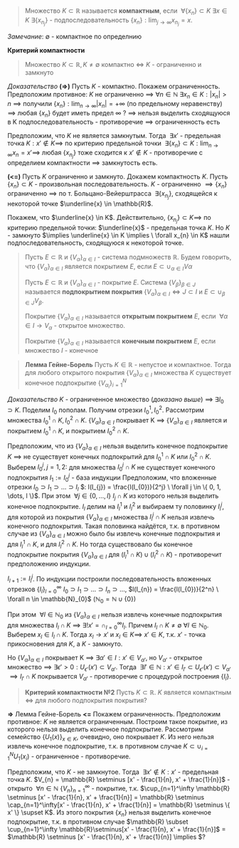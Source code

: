 >Множество $K \subset \mathbb{R}$ называется **компактным**, если $\ \forall \{ x_{n} \} \subset K \ \exists x \in K \ \exists \{ x_{n_{j}} \}$ - подпоследовательность $\{ x_{n} \} : \lim_{ j \to \infty } x_{n_{j}} = x$.

*Замечание*: $\emptyset$ - компактное по определнию

**Критерий компактности**
>Множество $K \subset \mathbb{R}, K \neq \emptyset$ компактно $\iff$ $K$ - ограниченно и замкнуто

*Доказательство*
**(=>)** Пусть $K$ - компактно. Покажем ограниченность. 
Предположим противное: $K$ не ограниченно $\implies \ \forall n \in \mathbb{N} \ \exists x_{n} \in K : |x_{n}| > n$ $\implies$ получили $\{ x_{n} \} : \lim_{ n \to \infty }|x_{n}| = +\infty$ (по предельному неравенству) $\implies$ любая $\{ x_{n} \}$ будет иметь предел $\infty$ ? $\implies$ нельзя выделить сходящуюся в K подпоследовательность - противоречие $\implies$ ограниченность есть

Предположим, что $K$ не является замкнутым. Тогда $\ \exists x'$ - предельная точка $K : x' \not\in K \implies$ по критерию предельной точки $\ \exists \{ x_{n} \} \subset K : \lim_{ n \to \infty }x_{n} = x' \implies$ любая $\{ x_{n_{j}} \}$ тоже сходится к $x' \not\in K$ - противоречие с определием компактности $\implies$ замкнутость есть.

**(<=)** Пусть $K$ ограниченно и замкнуто. Докажем компактность $K$.
Пусть $\{ x_{n} \} \subset K$ - произвольная последовательность. $K$ - ограниченно $\implies \{ x_{n} \}$ ограниченно $\implies$ по т. Больцано-Вейерштрасса $\ \exists \{ x_{n_{j}} \}$, сходящейся к некоторой точке $\underline{x} \in \mathbb{R}$. 

Покажем, что $\underline{x} \in K$. Действительно, $\{x_{n_{j}}\} \subset K \implies$ по критерию предельной точки: $\underline{x}$ - предельная точка $K$. Но $K$ - замкнуто $\implies \underline{x} \in K \implies \ \forall x_{n} \in K$ нашли подпоследовательность, сходящуюся к некоторой точке.

>Пусть $E \subset \mathbb{R}$ и $\{{V_{\alpha}}\}_{\alpha \in I}$ - система подмножеств $\mathbb{R}$. Будем говорить, что $\{{V_{\alpha}}\}_{\alpha \in I}$ является покрытием $E$, если $E \subset \cup_{\alpha \in I}V\alpha$
>
>Пусть $E \subset \mathbb{R}$ и $\{{V_{\alpha}}\}_{\alpha \in I}$ - покрытие $E$. Система $\{{V_{\beta}}\}_{\beta \in J}$ называется **подпокрытием покрытия** $\{{V_{\alpha}}\}_{\alpha \in I} \iff J \subset I \text{ и } E \subset \cup_{\beta \in J}V_{\beta}$. 
>
>Покрытие $\{{V_{\alpha}}\}_{\alpha \in I}$ называется **открытым покрытием** $E$, если $\ \forall \alpha \in I \to V_{\alpha}$ - открытое множество.
>
>Покрытие $\{{V_{\alpha}}\}_{\alpha \in I}$ называется **конечным покрытием** $E$, если множество $I$ - конечное

>**Лемма Гейне-Борель**
>Пусть $K \in \mathbb{R}$ - непустое и компактное. Тогда для любого открытого покрытия $\{{V_{\alpha}}\}_{\alpha \in I}$ множества $K$ существует конечное подпокрытие $\{{V_{\alpha_{i}}}\}_{i=1}^{N}$ 

*Доказательство*
$K$ - ограниченное множество (*доказано выше*) $\implies \ \exists I_{0} \supset K$. 
Поделим $I_{0}$ пополам. Получим отрезки $I_{0}^{1}, I_{0}^{2}$. 
Рассмотрим множества $I_{0}^{1} \cap K, I_{0}^2 \cap K$. $\{{V_{\alpha}}\}_{\alpha \in I}$ покрывает K $\implies$ $\{{V_{\alpha}}\}_{\alpha \in I}$ является и покрытием $I_{0}^{1} \cap K$, и покрытием $I_{0}^{2} \cap K$. 

Предположим, что из $\{{V_{\alpha}}\}_{\alpha \in I}$ нельзя выделить конечное подпокрытие $K$ $\implies$ не существует конечных подпокрытий для $I_{0}^{1} \cap K$  или $I_{0}^{2} \cap K$. Выберем $I_{0}^{j}, j = 1,2:$ для множества $I_{0}^{j} \cap K$ не существует конечного подпокрытия
$I_{1}:= I_{0}^{j}$ - база индукции
Предположим, что вложенные отрезки $I_{0} \supset I_{1} \supset \dots \supset I_{l}$ $: l(I_{j}) = \frac{l(I_{0})}{2^j} \ \forall j \in \{ 0, 1, \dots, l \}$. При этом $\ \forall j \in \{0, \dots, l\} \ I_{j} \cap K$ из которого нельзя выделить конечное подпокрытие. $I_{l}$ делим на $I_{l}^{1}$ и $I_{l}^2$ и выбираем ту половинку $I_{l}^{j}$, для которой из покрытия $\{{V_{\alpha}}\}_{\alpha \in I}$ множества $I_{l}^{j} \cap K$ нельзя извлечь конечного подпокрытия. Такая половинка найдётся, т.к. в противном случае из $\{{V_{\alpha}}\}_{\alpha \in I}$ можно было бы извлечь конечные подпокрытия и для $I_{l}^1 \cap K$, и для $I_{l}^{2} \cap K$. Но тогда существовало бы конечное подпокрытие покрытия $\{{V_{\alpha}}\}_{\alpha \in I}$ для $(I_{l}^{1} \cap K) \cup (I_{l}^{2} \cap K)$ - противоречит предположению индукции.

$I_{l+1} := I_{l}^{j}$. По индукции построили последовательность вложенных отрезков $\{I_{l}\}_{l=0}^\infty$ $I_{0} \supset I_{1} \supset \dots \supset I_n \supset \dots$, $l(I_{n}) = \frac{l(I_{0})}{2^n} \ \forall n \in \mathbb{N}_{0}$ ($\mathbb{N}_{0} = \mathbb{N} \cup \{ 0 \}$)

При этом $\ \forall l \in \mathbb{N}_{0}$ из $\{{V_{\alpha}}\}_{\alpha \in I}$ нельзя извлечь конечные подпокрытия для множества $I_{l} \cap K$ $\implies \ \exists! x' = \cap_{l=0}^\infty I_{l}$. Причем $I_{l} \cap K \neq \emptyset \ \forall l \in \mathbb{N}_{0}$. Выберем $x_{l} \in I_{l} \cap K$. Тогда $x_{l} \to x' \text{ и }x_{l} \in K \implies$ $x' \in K$, т.к. $x'$ - точка прикосновения для $K$, а $K$ - замкнуто.

Но $\{{V_{\alpha}}\}_{\alpha \in I}$ покрывает K $\implies \ \exists \alpha' \in I : x' \in V_{\alpha'}$, но $V_{\alpha'}$ - открытое множество $\implies \ \exists \epsilon' > 0 : U_{\epsilon'}(x') \subset V_{\alpha'}$. Тогда $\ \exists l' \in \mathbb{N} : x' \in I_{l'} \subset U_{\epsilon'}(x') \subset V_{\alpha'}$ $\implies I_{l'} \cap K$ покрывается $V_{\alpha'}$ - противоречие с процедурой построения $\{ I_{l} \}$. 

>**Критерий компактности №2**
>Пусть $K \subset \mathbb{R}$. $K$ является компактным $\iff$ для любого подпокрытия покрытия?
>

**=>** Лемма Гейне-Борель
**<=** Покажем ограниченность. Предположим противное: $K$ не является ограниченным. Построим такое покрытие, из которого нельзя выделить конечное подпокрытие. Рассмотрим семейство $\{ U_{1}(x) \}_{x\in K}$, очевидно, оно покрывает $K$. Из него нельзя извлечь конечное подпокрытие, т.к. в противном случае $K \subset \cup_{i=1}^{N}U_{1}(x_{i})$ - ограниченное - противоречие.

Предположим, что $K$ - не замкнутое. Тогда $\ \exists x' \not\in K : x'$ - предельная точка $K$.
$V_{n} = \mathbb{R} \setminus [x' - \frac{1}{n}, x' + \frac{1}{n}]$ - открыто $\ \forall n \in \mathbb{N}$
$\{ V_{n} \}_{n=1}^\infty$ - покрытие, т.к.  $\cup_{n=1}^\infty \mathbb{R} \setminus [x' - \frac{1}{n}, x' + \frac{1}{n}] = \mathbb{R}  \setminus \cap_{n=1}^\infty[x' - \frac{1}{n}, x' + \frac{1}{n}] = \mathbb{R} \setminus \{ x' \} \supset K$. Из этого покрытия $\{ x_{n} \}$ нельзя выделить конечное подпокрытие, т.к. в противном случае $\mathbb{R} \subset \cup_{n=1}^\infty \mathbb{R}\setminus[x' - \frac{1}{n}, x' + \frac{1}{n}]$ = $\mathbb{R} \setminus [x' - \frac{1}{n}, x' + \frac{1}{n}] \implies $? 